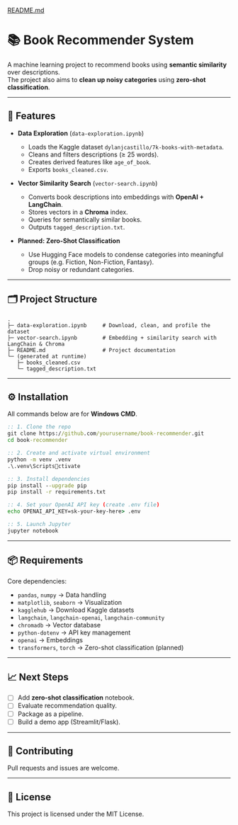 [README.md](https://github.com/user-attachments/files/22150431/README.md)
# 📚 Book Recommender System  

A machine learning project to recommend books using **semantic similarity** over descriptions.  
The project also aims to **clean up noisy categories** using **zero-shot classification**.  

---

## 🚀 Features  

- **Data Exploration** (`data-exploration.ipynb`)  
  - Loads the Kaggle dataset `dylanjcastillo/7k-books-with-metadata`.  
  - Cleans and filters descriptions (≥ 25 words).  
  - Creates derived features like `age_of_book`.  
  - Exports `books_cleaned.csv`.  

- **Vector Similarity Search** (`vector-search.ipynb`)  
  - Converts book descriptions into embeddings with **OpenAI + LangChain**.  
  - Stores vectors in a **Chroma** index.  
  - Queries for semantically similar books.  
  - Outputs `tagged_description.txt`.  

- **Planned: Zero-Shot Classification**  
  - Use Hugging Face models to condense categories into meaningful groups (e.g. Fiction, Non-Fiction, Fantasy).  
  - Drop noisy or redundant categories.  

---

## 🗂 Project Structure  

```
.
├─ data-exploration.ipynb     # Download, clean, and profile the dataset
├─ vector-search.ipynb        # Embedding + similarity search with LangChain & Chroma
├─ README.md                  # Project documentation
└─ (generated at runtime)
   ├─ books_cleaned.csv
   └─ tagged_description.txt
```

---

## ⚙️ Installation  

All commands below are for **Windows CMD**.  

```cmd
:: 1. Clone the repo
git clone https://github.com/yourusername/book-recommender.git
cd book-recommender

:: 2. Create and activate virtual environment
python -m venv .venv
.\.venv\Scriptsctivate

:: 3. Install dependencies
pip install --upgrade pip
pip install -r requirements.txt

:: 4. Set your OpenAI API key (create .env file)
echo OPENAI_API_KEY=sk-your-key-here> .env

:: 5. Launch Jupyter
jupyter notebook
```

---

## 📦 Requirements  

Core dependencies:  

- `pandas`, `numpy` → Data handling  
- `matplotlib`, `seaborn` → Visualization  
- `kagglehub` → Download Kaggle datasets  
- `langchain`, `langchain-openai`, `langchain-community`  
- `chromadb` → Vector database  
- `python-dotenv` → API key management  
- `openai` → Embeddings  
- `transformers`, `torch` → Zero-shot classification (planned)  

---

## 📈 Next Steps  

- [ ] Add **zero-shot classification** notebook.  
- [ ] Evaluate recommendation quality.  
- [ ] Package as a pipeline.  
- [ ] Build a demo app (Streamlit/Flask).  

---

## 🤝 Contributing  

Pull requests and issues are welcome.  

---

## 📜 License  

This project is licensed under the MIT License.  
